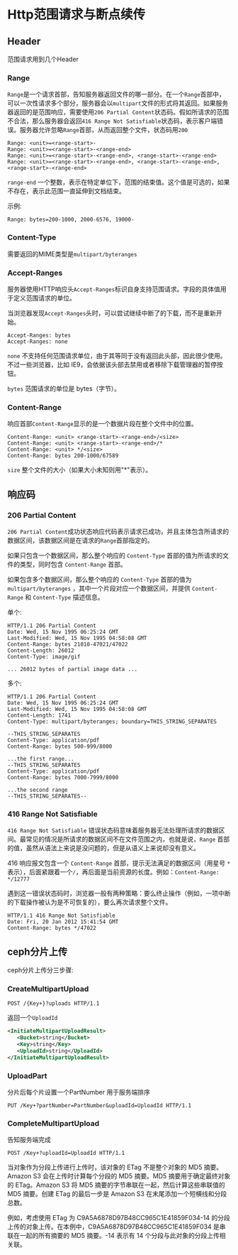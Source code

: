 # Http范围请求与断点续传

## Header

范围请求用到几个Header

### Range

`Range`是一个请求首部，告知服务器返回文件的哪一部分。在一个`Range`首部中，可以一次性请求多个部分，服务器会以`multipart`文件的形式将其返回。如果服务器返回的是范围响应，需要使用`206 Partial Content`状态码。假如所请求的范围不合法，那么服务器会返回`416 Range Not Satisfiable`状态码，表示客户端错误。服务器允许忽略`Range`首部，从而返回整个文件，状态码用`200`

```HTTP
Range: <unit>=<range-start>-
Range: <unit>=<range-start>-<range-end>
Range: <unit>=<range-start>-<range-end>, <range-start>-<range-end>
Range: <unit>=<range-start>-<range-end>, <range-start>-<range-end>, <range-start>-<range-end>
```

`range-end`
一个整数，表示在特定单位下，范围的结束值。这个值是可选的，如果不存在，表示此范围一直延伸到文档结束。

示例:
```HTTP
Range: bytes=200-1000, 2000-6576, 19000-
```

### Content-Type

需要返回的MIME类型是`multipart/byteranges`

### Accept-Ranges

服务器使用HTTP响应头`Accept-Ranges`标识自身支持范围请求。字段的具体值用于定义范围请求的单位。

当浏览器发现`Accept-Ranges`头时，可以尝试继续中断了的下载，而不是重新开始。

```HTTP
Accept-Ranges: bytes
Accept-Ranges: none
```

`none`
不支持任何范围请求单位，由于其等同于没有返回此头部，因此很少使用。不过一些浏览器，比如 IE9，会依据该头部去禁用或者移除下载管理器的暂停按钮。

`bytes`
范围请求的单位是 bytes（字节）。

### Content-Range

响应首部`Content-Range`显示的是一个数据片段在整个文件中的位置。
```HTTP
Content-Range: <unit> <range-start>-<range-end>/<size>
Content-Range: <unit> <range-start>-<range-end>/*
Content-Range: <unit> */<size>
Content-Range: bytes 200-1000/67589
```
`size`
整个文件的大小（如果大小未知则用"*"表示）。


## 响应码

### 206 Partial Content

`206 Partial Content`成功状态响应代码表示请求已成功，并且主体包含所请求的数据区间，该数据区间是在请求的`Range`首部指定的。

如果只包含一个数据区间，那么整个响应的 `Content-Type` 首部的值为所请求的文件的类型，同时包含 `Content-Range` 首部。

如果包含多个数据区间，那么整个响应的 `Content-Type` 首部的值为 `multipart/byteranges` ，其中一个片段对应一个数据区间，并提供 `Content-Range` 和 `Content-Type` 描述信息。

单个:
```HTTP
HTTP/1.1 206 Partial Content
Date: Wed, 15 Nov 1995 06:25:24 GMT
Last-Modified: Wed, 15 Nov 1995 04:58:08 GMT
Content-Range: bytes 21010-47021/47022
Content-Length: 26012
Content-Type: image/gif

... 26012 bytes of partial image data ...
```

多个:
```HTTP
HTTP/1.1 206 Partial Content
Date: Wed, 15 Nov 1995 06:25:24 GMT
Last-Modified: Wed, 15 Nov 1995 04:58:08 GMT
Content-Length: 1741
Content-Type: multipart/byteranges; boundary=THIS_STRING_SEPARATES

--THIS_STRING_SEPARATES
Content-Type: application/pdf
Content-Range: bytes 500-999/8000

...the first range...
--THIS_STRING_SEPARATES
Content-Type: application/pdf
Content-Range: bytes 7000-7999/8000

...the second range
--THIS_STRING_SEPARATES--
```

### 416 Range Not Satisfiable

`416 Range Not Satisfiable` 错误状态码意味着服务器无法处理所请求的数据区间。最常见的情况是所请求的数据区间不在文件范围之内，也就是说，`Range` 首部的值，虽然从语法上来说是没问题的，但是从语义上来说却没有意义。

416 响应报文包含一个 `Content-Range` 首部，提示无法满足的数据区间（用星号 `*` 表示），后面紧跟着一个`/`，再后面是当前资源的长度。例如：`Content-Range: */12777`

遇到这一错误状态码时，浏览器一般有两种策略：要么终止操作（例如，一项中断的下载操作被认为是不可恢复的），要么再次请求整个文件。
```HTTP
HTTP/1.1 416 Range Not Satisfiable
Date: Fri, 20 Jan 2012 15:41:54 GMT
Content-Range: bytes */47022
```

## ceph分片上传

ceph分片上传分三步骤:

### CreateMultipartUpload

```HTTP
POST /{Key+}?uploads HTTP/1.1
```

返回一个`UploadId`

```XML
<InitiateMultipartUploadResult>
   <Bucket>string</Bucket>
   <Key>string</Key>
   <UploadId>string</UploadId>
</InitiateMultipartUploadResult>
```

### UploadPart

分片后每个片设置一个PartNumber 用于服务端排序

```HTTP
PUT /Key+?partNumber=PartNumber&uploadId=UploadId HTTP/1.1
```

### CompleteMultipartUpload

告知服务端完成

```HTTP
POST /Key+?uploadId=UploadId HTTP/1.1
```

当对象作为分段上传进行上传时，该对象的 ETag 不是整个对象的 MD5 摘要。Amazon S3 会在上传时计算每个分段的 MD5 摘要。MD5 摘要用于确定最终对象的 ETag。Amazon S3 将 MD5 摘要的字节串联在一起，然后计算这些串联值的 MD5 摘要。创建 ETag 的最后一步是 Amazon S3 在末尾添加一个短横线和分段总数。

例如，考虑使用 ETag 为 C9A5A6878D97B48CC965C1E41859F034-14 的分段上传的对象上传。在本例中，C9A5A6878D97B48CC965C1E41859F034 是串联在一起的所有摘要的 MD5 摘要。-14 表示有 14 个分段与此对象的分段上传相关联。
